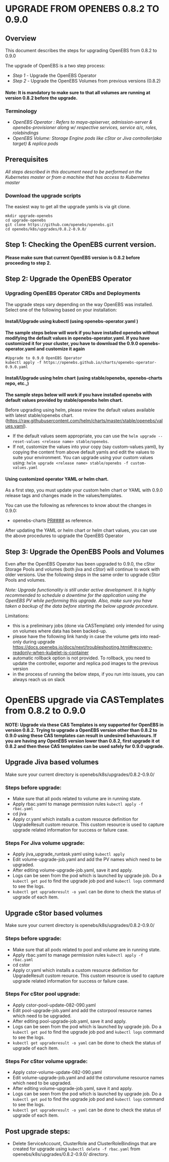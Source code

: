 # UPGRADE FROM OPENEBS 0.8.2 TO 0.9.0

## Overview

This document describes the steps for upgrading OpenEBS from 0.8.2 to 0.9.0

The upgrade of OpenEBS is a two step process:
- *Step 1* - Upgrade the OpenEBS Operator
- *Step 2* - Upgrade the OpenEBS Volumes from previous versions (0.8.2)

#### Note: It is mandatory to make sure to that all volumes are running at version 0.8.2 before the upgrade.

### Terminology
- *OpenEBS Operator : Refers to maya-apiserver, admission-server & openebs-provisioner along w/ respective services, service a/c, roles, rolebindings*
- *OpenEBS Volume: Storage Engine pods like cStor or Jiva controller(aka target) & replica pods*

## Prerequisites

*All steps described in this document need to be performed on the Kubernetes master or from a machine that has access to Kubernetes master*

### Download the upgrade scripts

The easiest way to get all the upgrade yamls is via git clone.

```
mkdir upgrade-openebs
cd upgrade-openebs
git clone https://github.com/openebs/openebs.git
cd openebs/k8s/upgrades/0.8.2-0.9.0/
```

## Step 1: Checking the OpenEBS current version.

#### Please make sure that current OpenEBS version is 0.8.2 before proceeding to step 2.

## Step 2: Upgrade the OpenEBS Operator

### Upgrading OpenEBS Operator CRDs and Deployments

The upgrade steps vary depending on the way OpenEBS was installed. Select one of the following based on your installation:

#### Install/Upgrade using kubectl (using openebs-operator.yaml )

**The sample steps below will work if you have installed openebs without modifying the default values in openebs-operator.yaml. If you have customized it for your cluster, you have to download the 0.9.0 openebs-operator.yaml and customize it again**

```
#Upgrade to 0.9.0 OpenEBS Operator
kubectl apply -f https://openebs.github.io/charts/openebs-operator-0.9.0.yaml
```

#### Install/Upgrade using helm chart (using stable/openebs, openebs-charts repo, etc.,)

**The sample steps below will work if you have installed openebs with default values provided by stable/openebs helm chart.**

Before upgrading using helm, please review the default values available with latest stable/openebs chart. (https://raw.githubusercontent.com/helm/charts/master/stable/openebs/values.yaml).

- If the default values seem appropriate, you can use the `helm upgrade --reset-values <release name> stable/openebs`.
- If not, customize the values into your copy (say custom-values.yaml), by copying the content from above default yamls and edit the values to suite your environment. You can upgrade using your custom values using:
`helm upgrade <release name> stable/openebs -f custom-values.yaml`

#### Using customized operator YAML or helm chart.
As a first step, you must update your custom helm chart or YAML with 0.9.0 release tags and changes made in the values/templates.

You can use the following as references to know about the changes in 0.9.0:
- openebs-charts [PR####](https://github.com/openebs/openebs/pull/2566) as reference.

After updating the YAML or helm chart or helm chart values, you can use the above procedures to upgrade the OpenEBS Operator

## Step 3: Upgrade the OpenEBS Pools and Volumes

Even after the OpenEBS Operator has been upgraded to 0.9.0, the cStor Storage Pools and volumes (both jiva and cStor)  will continue to work with older versions. Use the following steps in the same order to upgrade cStor Pools and volumes.

*Note: Upgrade functionality is still under active development. It is highly recommended to schedule a downtime for the application using the OpenEBS PV while performing this upgrade. Also, make sure you have taken a backup of the data before starting the below upgrade procedure.*

Limitations:
- this is a preliminary jobs (done via CASTemplate) only intended for using on volumes where data has been backed-up.
- please have the following link handy in case the volume gets into read-only during upgrade
  https://docs.openebs.io/docs/next/troubleshooting.html#recovery-readonly-when-kubelet-is-container
- automatic rollback option is not provided. To rollback, you need to update the controller, exporter and replica pod images to the previous version
- in the process of running the below steps, if you run into issues, you can always reach us on slack


# OpenEBS upgrade via CASTemplates from 0.8.2 to 0.9.0
**NOTE: Upgrade via these CAS Templates is ony supported for OpenEBS in version 0.8.2. Trying to upgrade a OpenEBS version other than 0.8.2 to 0.9.0 using these CAS templates can result in undesired behaviours. If you are having any OpenEBS version lower than 0.8.2, first upgrade it ot 0.8.2 and then these CAS templates can be used safely for 0.9.0 upgrade.**

## Upgrade Jiva based volumes

Make sure your current directory is openebs/k8s/upgrades/0.8.2-0.9.0/

### Steps before upgrade:
  - Make sure that all pods related to volume are in running state.
  - Apply rbac.yaml to manage permission rules `kubectl apply -f rbac.yaml`
  - cd jiva
  - Apply cr.yaml which installs a custom resource definition for UpgradeResult custom reource. This custom resource is used to capture upgrade related information for success or failure case.

### Steps For Jiva volume upgrade:

  - Apply jiva_upgrade_runtask.yaml using `kubectl apply`
  - Edit volume-upgrade-job.yaml and add the PV names which need to be upgraded.
  - After editing volume-upgrade-job.yaml, save it and apply.
  - Logs can be seen from the pod which is launched by upgrade job. Do a `kubectl get pod` to find the upgrade job pod and `kubectl logs` command to see the logs.
  - `kubectl get upgraderesult -o yaml` can be done to check the status of upgrade of each item.

## Upgrade cStor based volumes

Make sure your current directory is openebs/k8s/upgrades/0.8.2-0.9.0/

### Steps before upgrade:
  - Make sure that all pods related to pool and volume are in running state.
  - Apply rbac.yaml to manage permission rules `kubectl apply -f rbac.yaml`
  - cd cstor
  - Apply cr.yaml which installs a custom resource definition for UpgradeResult custom reource. This custom resource is used to capture upgrade related information for success or failure case.

### Steps For cStor pool upgrade:

  - Apply cstor-pool-update-082-090.yaml
  - Edit pool-upgrade-job.yaml and add the cstorpool resource names which need to be upgraded.
  - After editing pool-upgrade-job.yaml, save it and apply.
  - Logs can be seen from the pod which is launched by upgrade job. Do a `kubectl get pod` to find the upgrade job pod and `kubectl logs` command to see the logs.
  - `kubectl get upgraderesult -o yaml` can be done to check the status of upgrade of each item.

### Steps For cStor volume upgrade:

  - Apply cstor-volume-update-082-090.yaml
  - Edit volume-upgrade-job.yaml and add the cstorvolume resource names which need to be upgraded.
  - After editing volume-upgrade-job.yaml, save it and apply.
  - Logs can be seen from the pod which is launched by upgrade job. Do a `kubectl get pod` to find the upgrade job pod and `kubectl logs` command to see the logs.
  - `kubectl get upgraderesult -o yaml` can be done to check the status of upgrade of each item.

## Post upgrade steps:

  - Delete ServiceAccount, ClusterRole and ClusterRoleBindings that are created for upgrade using
`kubectl delete -f rbac.yaml` from openebs/k8s/upgrades/0.8.2-0.9.0/ directory.

